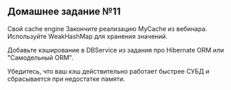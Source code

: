 ## Домашнее задание №11 

Свой cache engine
Закончите реализацию MyCache из вебинара.
Используйте WeakHashMap для хранения значений.

Добавьте кэширование в DBService из задания про Hibernate ORM или "Самодельный ORM".

Убедитесь, что ваш кэш действительно работает быстрее СУБД и сбрасывается при недостатке памяти.